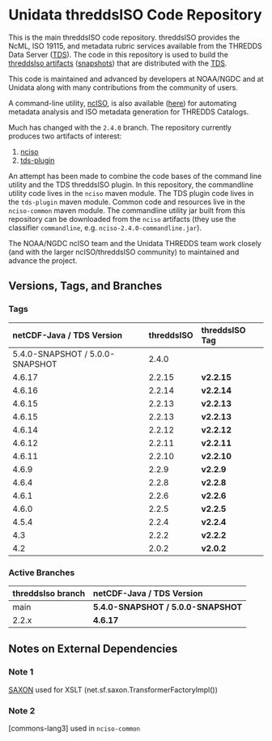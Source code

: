 # Unidata threddsISO Code Repository

This is the main threddsISO code repository.
threddsISO provides the NcML, ISO 19115, and metadata rubric services available from the THREDDS Data Server ([TDS]).
The code in this repository is used to build the [threddsIso artifacts][Maven_artifacts] ([snapshots][Maven_artifacts_snapshots]) that are distributed with the [TDS].

This code is maintained and advanced by developers at NOAA/NGDC and at Unidata along with many contributions from the community of users.

A command-line utility, [ncISO], is also available ([here][ncISO]) for automating metadata analysis and ISO metadata generation for THREDDS Catalogs.

Much has changed with the `2.4.0` branch.
The repository currently produces two artifacts of interest:

1. [nciso](https://artifacts.unidata.ucar.edu/service/rest/repository/browse/unidata-all/EDS/nciso/)
2. [tds-plugin](https://artifacts.unidata.ucar.edu/service/rest/repository/browse/unidata-all/EDS/tds-plugin/)

An attempt has been made to combine the code bases of the command line utility and the TDS threddsISO plugin.
In this repository, the commandline utility code lives in the `nciso` maven module.
The TDS plugin code lives in the `tds-plugin` maven module.
Common code and resources live in the `nciso-common` maven module.
The commandline utility jar built from this repository can be downloaded from the `nciso` artifacts (they use the classifier `commandline`, e.g. `nciso-2.4.0-commandline.jar`).

The NOAA/NGDC ncISO team and the Unidata THREDDS team work closely (and with the larger ncISO/threddsISO community) to maintained and advance the project.

## Versions, Tags, and Branches

### Tags

| netCDF-Java / TDS Version       | threddsISO     | threddsISO Tag |
|:--------------------------------|:---------------|:---------------|
| 5.4.0-SNAPSHOT / 5.0.0-SNAPSHOT | 2.4.0 |                |
| 4.6.17                          | 2.2.15         | **v2.2.15**    |
| 4.6.16                          | 2.2.14         | **v2.2.14**    |
| 4.6.15                          | 2.2.13         | **v2.2.13**    |
| 4.6.15                          | 2.2.13         | **v2.2.13**    |
| 4.6.14                          | 2.2.12         | **v2.2.12**    |
| 4.6.12                          | 2.2.11         | **v2.2.11**    |
| 4.6.11                          | 2.2.10         | **v2.2.10**    |
| 4.6.9                           | 2.2.9          | **v2.2.9**     |
| 4.6.4                           | 2.2.8          | **v2.2.8**     |
| 4.6.1                           | 2.2.6          | **v2.2.6**     |
| 4.6.0                           | 2.2.5          | **v2.2.5**     |
| 4.5.4                           | 2.2.4          | **v2.2.4**     |
| 4.3                             | 2.2.2          | **v2.2.2**     |
| 4.2                             | 2.0.2          | **v2.0.2**     |

### Active Branches

| threddsIso branch | netCDF-Java / TDS Version           |
|:------------------|:------------------------------------|
| main              | **5.4.0-SNAPSHOT / 5.0.0-SNAPSHOT** |
| 2.2.x             | **4.6.17**                          |

## Notes on External Dependencies

### <a name="Note_1"></a> Note 1
[SAXON] used for XSLT (net.sf.saxon.TransformerFactoryImpl())

### <a name="Note_2"></a> Note 2
[commons-lang3] used in `nciso-common`

[ncISO]: https://github.com/NOAA-PMEL/uafnciso
[TDS]: http://www.unidata.ucar.edu/software/tds/current/

[Maven_artifacts]: https://artifacts.unidata.ucar.edu/service/rest/repository/browse/unidata-releases/EDS/
[Maven_artifacts_snapshots]: https://artifacts.unidata.ucar.edu/service/rest/repository/browse/unidata-snapshots/EDS/

[JDOM]: http://www.jdom.org/
[SAXON]: http://saxon.sourceforge.net/
[commons-lang]: http://commons.apache.org/proper/commons-lang/
